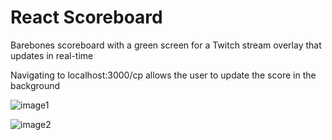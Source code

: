 # React Scoreboard

Barebones scoreboard with a green screen for a Twitch stream overlay that updates in real-time

Navigating to localhost:3000/cp allows the user to update the score in the background

![image1](https://i.imgur.com/GZKuZMJ.png)

![image2](https://i.imgur.com/atK8dl5.png)
